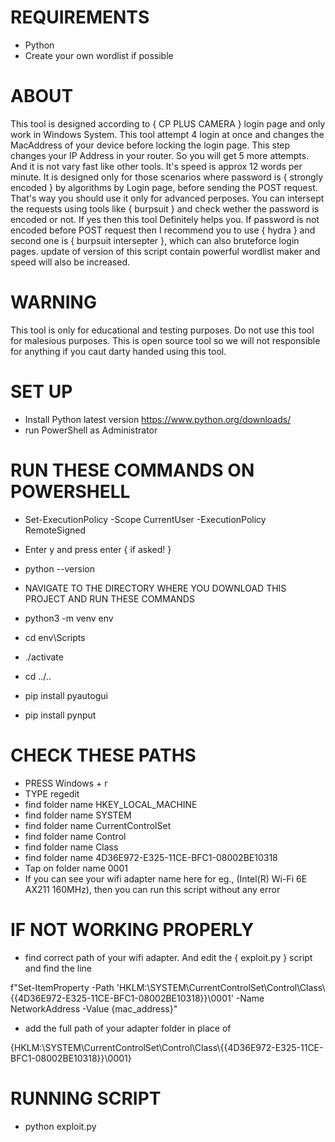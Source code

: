 # REQUIREMENTS

- Python
- Create your own wordlist if possible

# ABOUT

This tool is designed according to { CP PLUS CAMERA } login page and only 
work in Windows System. This tool attempt 4 login at once and changes
the MacAddress of your device before locking the login page. This step
changes your IP Address in your router. So you will get 5 more attempts.
And it is not vary fast like other tools. It's speed is approx 12 words 
per minute. It is designed only for those scenarios where password is 
{ strongly encoded } by algorithms by Login page, before sending the POST 
request. That's way you should use it only for advanced perposes. You
can intersept the requests using tools like { burpsuit } and check wether 
the password is encoded or not. If yes then this tool Definitely helps 
you. If password is not encoded before POST request then I recommend 
you to use { hydra } and second one is { burpsuit intersepter }, which 
can also bruteforce login pages. update of version of this script 
contain powerful wordlist maker and speed will also be increased.

# WARNING 

This tool is only for educational and testing purposes. Do not use
this tool for malesious purposes. This is open source tool so we will
not responsible for anything if you caut darty handed using this tool.

# SET UP

- Install Python latest version https://www.python.org/downloads/
- run PowerShell as Administrator

# RUN THESE COMMANDS ON POWERSHELL

- Set-ExecutionPolicy -Scope CurrentUser -ExecutionPolicy RemoteSigned
- Enter y and press enter { if asked! }
- python --version
- NAVIGATE TO THE DIRECTORY WHERE YOU DOWNLOAD THIS PROJECT AND RUN THESE COMMANDS

- python3 -m venv env
- cd env\Scripts
- ./activate
- cd ../..
- pip install pyautogui
- pip install pynput

# CHECK THESE PATHS

- PRESS Windows + r
- TYPE regedit
- find folder name HKEY_LOCAL_MACHINE
- find folder name SYSTEM
- find folder name CurrentControlSet
- find folder name Control
- find folder name Class
- find folder name 4D36E972-E325-11CE-BFC1-08002BE10318
- Tap on folder name 0001
- If you can see your wifi adapter name here for eg., 
(Intel(R) Wi-Fi 6E AX211 160MHz), then you can run this script without 
any error

# IF NOT WORKING PROPERLY 

- find correct path of your wifi adapter. And edit the { exploit.py } script and find the line

f"Set-ItemProperty -Path 'HKLM:\\SYSTEM\\CurrentControlSet\\Control\\Class\\{{4D36E972-E325-11CE-BFC1-08002BE10318}}\\0001' -Name NetworkAddress -Value {mac_address}"

- add the full path of your adapter folder in place of

{HKLM:\\SYSTEM\\CurrentControlSet\\Control\\Class\\{{4D36E972-E325-11CE-BFC1-08002BE10318}}\\0001}

# RUNNING SCRIPT

- python exploit.py

